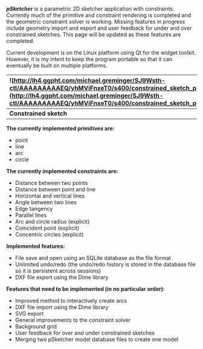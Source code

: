 _**pSketcher**_ is a parametric 2D sketcher application with constraints. Currently much of the primitive and constraint rendering is completed and the geometric constraint solver is working. Missing features in progress include geometry import and export and user feedback for under and over constrained sketches. This page will be updated as these features are completed.

Current development is on the Linux platform using Qt for the widget toolkit. However, it is my intent to keep the program portable so that it can eventually be built on multiple platforms.

| ![http://lh4.ggpht.com/michael.greminger/SJ9Wsth-ctI/AAAAAAAAAEQ/yhMViFnxeT0/s400/constrained_sketch_pre_solve.jpg](http://lh4.ggpht.com/michael.greminger/SJ9Wsth-ctI/AAAAAAAAAEQ/yhMViFnxeT0/s400/constrained_sketch_pre_solve.jpg) |  ![http://lh5.ggpht.com/michael.greminger/SJ9WsxUSN5I/AAAAAAAAAEY/7wL3H0II84g/s400/constrained_sketch_post_solve.jpg](http://lh5.ggpht.com/michael.greminger/SJ9WsxUSN5I/AAAAAAAAAEY/7wL3H0II84g/s400/constrained_sketch_post_solve.jpg) |
|:--------------------------------------------------------------------------------------------------------------------------------------------------------------------------------------------------------------------------------------|:-----------------------------------------------------------------------------------------------------------------------------------------------------------------------------------------------------------------------------------------|
| **Constrained sketch**                                                                                                                                                                                                                | **Same sketch after the execution of the constraint solver**                                                                                                                                                                             |

**The currently implemented primitives are:**
  * point
  * line
  * arc
  * circle

**The currently implemented constraints are:**
  * Distance between two points
  * Distance between point and line
  * Horizontal and vertical lines
  * Angle between two lines
  * Edge tangency
  * Parallel lines
  * Arc and circle radius (explicit)
  * Coincident point (explicit)
  * Concentric circles (explicit)

**Implemented features:**
  * File save and open using an SQLite database as the file format
  * Unlimited undo/redo (the undo/redo history is stored in the database file so it is persistent across sessions)
  * DXF file export using the Dime library

**Features that need to be implemented (in no particular order):**
  * Improved method to interactively create arcs
  * DXF file import using the Dime library
  * SVG export
  * General improvements to the constraint solver
  * Background grid
  * User feedback for over and under constrained sketches
  * Merging two pSketcher model database files to create one model